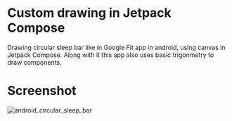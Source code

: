 # Custom drawing in Jetpack Compose

Drawing circular sleep bar like in Google Fit app in android, using canvas in Jetpack Compose. Along with it this app also uses basic trigonmetry to draw components.


# Screenshot
![android_circular_sleep_bar](https://user-images.githubusercontent.com/92451715/210836790-3d7eabdc-00de-4ba7-ba02-917b817dbc90.jpeg)
